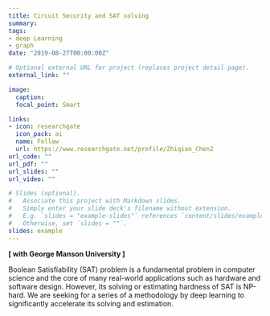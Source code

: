 ```yaml
---
title: Circuit Security and SAT solving
summary:
tags:
- deep Learning
- graph
date: "2019-08-27T00:00:00Z"

# Optional external URL for project (replaces project detail page).
external_link: ""

image:
  caption:
  focal_point: Smart

links:
- icon: researchgate
  icon_pack: ai
  name: Follow
  url: https://www.researchgate.net/profile/Zhiqian_Chen2
url_code: ""
url_pdf: ""
url_slides: ""
url_video: ""

# Slides (optional).
#   Associate this project with Markdown slides.
#   Simply enter your slide deck's filename without extension.
#   E.g. `slides = "example-slides"` references `content/slides/example-slides.md`.
#   Otherwise, set `slides = ""`.
slides: example
---
```

**[ with George Manson University ]**

Boolean Satisfiability (SAT) problem is a fundamental problem in computer science and the core of many real-world applications such as hardware and software design. However, its solving or estimating hardness of SAT is NP-hard. We are seeking for a series of a methodology by deep learning to significantly accelerate its solving and estimation.
